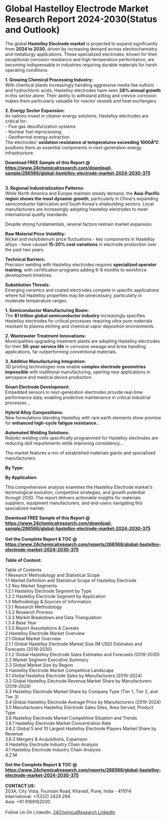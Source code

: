 <h1>Global Hastelloy Electrode Market Research Report 2024-2030(Status and Outlook)</h1><p>The global <strong>Hastelloy Electrode market</strong> is projected to expand significantly from <strong>2024 to 2030</strong>, driven by increasing demand across electrochemistry and metallurgy applications. These specialized electrodes, known for their exceptional corrosion resistance and high-temperature performance, are becoming indispensable in industries requiring durable materials for harsh operating conditions.</p><p><strong>1. Growing Chemical Processing Industry:</strong><br>
With chemical plants increasingly handling aggressive media like sulfuric and hydrochloric acids, Hastelloy electrodes have seen <strong>28% annual growth</strong> in this sector alone. Their ability to withstand pitting and crevice corrosion makes them particularly valuable for reactor vessels and heat exchangers.</p><p><strong>2. Energy Sector Expansion:</strong><br>
As nations invest in cleaner energy solutions, Hastelloy electrodes are critical for:<br>
- Flue gas desulfurization systems<br>
- Nuclear fuel reprocessing<br>
- Geothermal energy extraction<br>
The electrodes' <strong>oxidation resistance at temperatures exceeding 1000Â°C</strong> positions them as essential components in next-generation energy infrastructure.</p><div><b>Download FREE Sample of this Report @ 
            <a href="https://www.24chemicalresearch.com/download-sample/266566/global-hastelloy-electrode-market-2024-2030-375">
            https://www.24chemicalresearch.com/download-sample/266566/global-hastelloy-electrode-market-2024-2030-375</a></b></div><br><p><strong>3. Regional Industrialization Patterns:</strong><br>
While North America and Europe maintain steady demand, the <strong>Asia-Pacific region shows the most dynamic growth</strong>, particularly in China's expanding semiconductor fabrication and South Korea's shipbuilding sectors. Local manufacturers are increasingly adopting Hastelloy electrodes to meet international quality standards.</p><p>Despite strong fundamentals, several factors restrain market expansion:</p><p><strong>Raw Material Price Volatility:</strong><br>
	Nickel and molybdenum price fluctuations - key components in Hastelloy alloys - have caused <strong>15-20% cost variations</strong> in electrode production over the past two years.</p><p><strong>Technical Barriers:</strong><br>
	Precision welding with Hastelloy electrodes requires <strong>specialized operator training</strong>, with certification programs adding 6-8 months to workforce development timelines.</p><p><strong>Substitution Threats:</strong><br>
	Emerging ceramics and coated electrodes compete in specific applications where full Hastelloy properties may be unnecessary, particularly in moderate temperature ranges.</p><p><strong>1. Semiconductor Manufacturing Boom:</strong><br>
The <strong>$1 trillion global semiconductor industry</strong> increasingly specifies Hastelloy electrodes for critical processes requiring ultra-pure materials resistant to plasma etching and chemical vapor deposition environments.</p><p><strong>2. Wastewater Treatment Innovations:</strong><br>
Municipalities upgrading treatment plants are adopting Hastelloy electrodes for their <strong>50-year service life</strong> in corrosive sewage and brine handling applications, far outperforming conventional materials.</p><p><strong>3. Additive Manufacturing Integration:</strong><br>
3D printing technologies now enable <strong>complex electrode geometries impossible</strong> with traditional manufacturing, opening new applications in aerospace and medical device production.</p><p><strong>Smart Electrode Development:</strong><br>
	Embedded sensors in next-generation electrodes provide real-time performance data, enabling predictive maintenance in critical industrial processes...</p><p><strong>Hybrid Alloy Compositions:</strong><br>
	New formulations blending Hastelloy with rare earth elements show promise for <strong>enhanced high-cycle fatigue resistance</strong>...</p><p><strong>Automated Welding Solutions:</strong><br>
	Robotic welding cells specifically programmed for Hastelloy electrodes are reducing skill requirements while improving consistency...</p><p>The market features a mix of established materials giants and specialized manufacturers:</p><p><strong>By Type:</strong></p><p><strong>By Application:</strong></p><p>This comprehensive analysis examines the Hastelloy Electrode market's technological evolution, competitive strategies, and growth potential through 2030. The report delivers actionable insights for materials suppliers, equipment manufacturers, and end-users navigating this specialized market.</p><div><b>Download FREE Sample of this Report @ 
            <a href="https://www.24chemicalresearch.com/download-sample/266566/global-hastelloy-electrode-market-2024-2030-375">
            https://www.24chemicalresearch.com/download-sample/266566/global-hastelloy-electrode-market-2024-2030-375</a></b></div><br><div><b>Get the Complete Report & TOC @ 
            <a href="https://www.24chemicalresearch.com/reports/266566/global-hastelloy-electrode-market-2024-2030-375">
            https://www.24chemicalresearch.com/reports/266566/global-hastelloy-electrode-market-2024-2030-375</a></b></div><br>
            <b>Table of Content:</b><p>Table of Contents<br />
1 Research Methodology and Statistical Scope<br />
1.1 Market Definition and Statistical Scope of Hastelloy Electrode<br />
1.2 Key Market Segments<br />
1.2.1 Hastelloy Electrode Segment by Type<br />
1.2.2 Hastelloy Electrode Segment by Application<br />
1.3 Methodology & Sources of Information<br />
1.3.1 Research Methodology<br />
1.3.2 Research Process<br />
1.3.3 Market Breakdown and Data Triangulation<br />
1.3.4 Base Year<br />
1.3.5 Report Assumptions & Caveats<br />
2 Hastelloy Electrode Market Overview<br />
2.1 Global Market Overview<br />
2.1.1 Global Hastelloy Electrode Market Size (M USD) Estimates and Forecasts (2019-2030)<br />
2.1.2 Global Hastelloy Electrode Sales Estimates and Forecasts (2019-2030)<br />
2.2 Market Segment Executive Summary<br />
2.3 Global Market Size by Region<br />
3 Hastelloy Electrode Market Competitive Landscape<br />
3.1 Global Hastelloy Electrode Sales by Manufacturers (2019-2024)<br />
3.2 Global Hastelloy Electrode Revenue Market Share by Manufacturers (2019-2024)<br />
3.3 Hastelloy Electrode Market Share by Company Type (Tier 1, Tier 2, and Tier 3)<br />
3.4 Global Hastelloy Electrode Average Price by Manufacturers (2019-2024)<br />
3.5 Manufacturers Hastelloy Electrode Sales Sites, Area Served, Product Type<br />
3.6 Hastelloy Electrode Market Competitive Situation and Trends<br />
3.6.1 Hastelloy Electrode Market Concentration Rate<br />
3.6.2 Global 5 and 10 Largest Hastelloy Electrode Players Market Share by Revenue<br />
3.6.3 Mergers & Acquisitions, Expansion<br />
4 Hastelloy Electrode Industry Chain Analysis<br />
4.1 Hastelloy Electrode Industry Chain Analysis<br />
4.2 M</p><div><b>Get the Complete Report & TOC @ 
            <a href="https://www.24chemicalresearch.com/reports/266566/global-hastelloy-electrode-market-2024-2030-375">
            https://www.24chemicalresearch.com/reports/266566/global-hastelloy-electrode-market-2024-2030-375</a></b></div><br><b>CONTACT US:</b><br>
            203A, City Vista, Fountain Road, Kharadi, Pune, India - 411014<br>
            International: +1(332) 2424 294<br>
            Asia: +91 9169162030 <br><br>
            Follow Us On LinkedIn: <a href="https://www.linkedin.com/company/24chemicalresearch/">24ChemicalResearch LinkedIn</a>